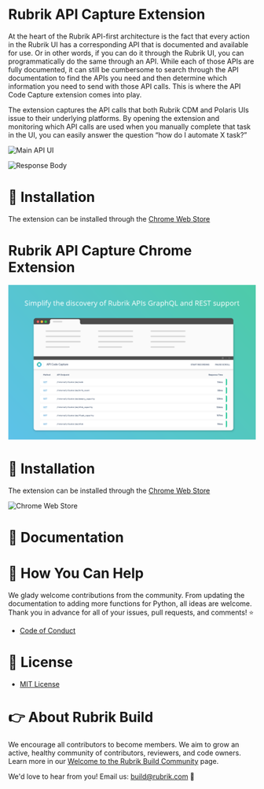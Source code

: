 # Rubrik API Capture Extension 

At the heart of the Rubrik API-first architecture is the fact that every action in the Rubrik UI has a corresponding API that is documented and available for use. Or in other words, if you can do it through the Rubrik UI, you can programmatically do the same through an API. While each of those APIs are fully documented, it can still be cumbersome to search through the API documentation to find the APIs you need and then determine which information you need to send with those API calls. This is where the API Code Capture extension comes into play.

The extension captures the API calls that both Rubrik CDM and Polaris UIs issue to their underlying platforms. By opening the extension and monitoring which API calls are used when you manually complete that task in the UI, you can easily answer the question “how do I automate X task?”

![Main API UI](https://user-images.githubusercontent.com/8610203/82976605-2527b180-9fa5-11ea-8826-9d5f6ee20315.png)

![Response Body](https://user-images.githubusercontent.com/8610203/84167807-4aec9600-aa3c-11ea-80ec-1fec4b0e0c15.png)

# :hammer: Installation

The extension can be installed through the [Chrome Web Store](https://chrome.google.com/webstore/detail/rubrik-api-code-capture/mobibinbefmieblpnhabghboblgamkbj)

# Rubrik API Capture Chrome Extension

![Main API UI](./images/01_Rubrik_ChromeStoreAppScreenshots_1280x800_20200605_v1.png)

# :hammer: Installation

The extension can be installed through the [Chrome Web Store](https://chrome.google.com/webstore/detail/rubrik-api-code-capture/mobibinbefmieblpnhabghboblgamkbj)

![Chrome Web Store](https://user-images.githubusercontent.com/8610203/84167850-58a21b80-aa3c-11ea-9d07-c9bc93069a1b.png)

# :blue_book: Documentation

# :muscle: How You Can Help

We glady welcome contributions from the community. From updating the documentation to adding more functions for Python, all ideas are welcome. Thank you in advance for all of your issues, pull requests, and comments! :star:

- [Code of Conduct](CODE_OF_CONDUCT.md)

# :pushpin: License

- [MIT License](LICENSE)

# :point_right: About Rubrik Build

We encourage all contributors to become members. We aim to grow an active, healthy community of contributors, reviewers, and code owners. Learn more in our [Welcome to the Rubrik Build Community](https://github.com/rubrikinc/welcome-to-rubrik-build) page.

We'd love to hear from you! Email us: build@rubrik.com :love_letter:
